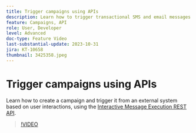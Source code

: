 ```yaml
---
title: Trigger campaigns using APIs
description: Learn how to trigger transactional SMS and email messages from an external system.
feature: Campaigns, API
role: User, Developer
level: Advanced
doc-type: Feature Video
last-substantial-update: 2023-10-31
jira: KT-10658
thumbnail: 3425358.jpeg
---
```


# Trigger campaigns using APIs

Learn how to create a campaign and trigger it from an external system based on user interactions, using the [Interactive Message Execution REST API](https://developer.adobe.com/journey-optimizer-apis/references/messaging/#tag/execution).

>[!VIDEO](https://video.tv.adobe.com/v/3425358/?learn=on)

